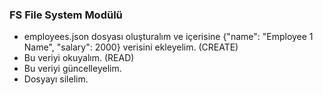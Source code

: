 ### FS File System Modülü

* employees.json dosyası oluşturalım ve içerisine {"name": "Employee 1 Name", "salary": 2000} verisini       ekleyelim. (CREATE)
* Bu veriyi okuyalım. (READ)
* Bu veriyi güncelleyelim.
* Dosyayı silelim.
